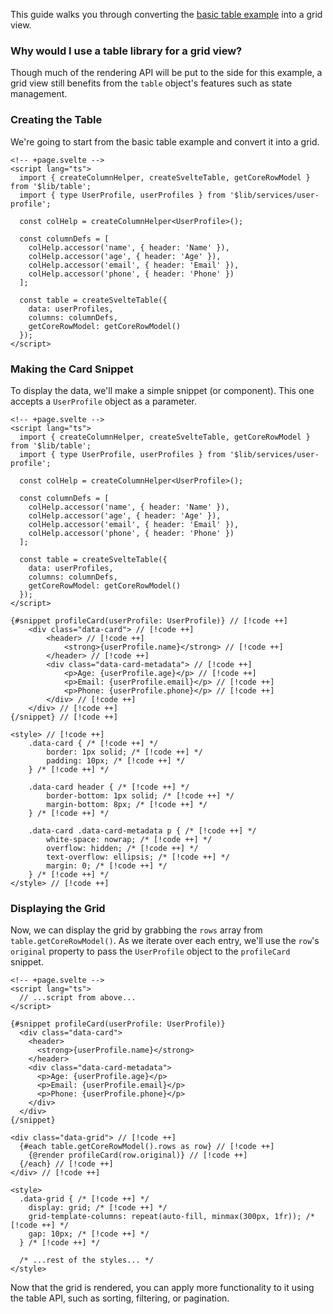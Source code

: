 This guide walks you through converting the [basic table example](/examples/basic) into a grid view.

### Why would I use a table library for a grid view?

Though much of the rendering API will be put to the side for this example, a
grid view still benefits from the `table` object's features such as state
management.

### Creating the Table

We're going to start from the basic table example and convert it into a grid.

```svelte
<!-- +page.svelte -->
<script lang="ts">
  import { createColumnHelper, createSvelteTable, getCoreRowModel } from '$lib/table';
  import { type UserProfile, userProfiles } from '$lib/services/user-profile';

  const colHelp = createColumnHelper<UserProfile>();

  const columnDefs = [
    colHelp.accessor('name', { header: 'Name' }),
    colHelp.accessor('age', { header: 'Age' }),
    colHelp.accessor('email', { header: 'Email' }),
    colHelp.accessor('phone', { header: 'Phone' })
  ];

  const table = createSvelteTable({
    data: userProfiles,
    columns: columnDefs,
    getCoreRowModel: getCoreRowModel()
  });
</script>
```

### Making the Card Snippet

To display the data, we'll make a simple snippet (or component). This one accepts a `UserProfile` object as a parameter.

<!-- prettier-ignore-start -->
```svelte
<!-- +page.svelte -->
<script lang="ts">
  import { createColumnHelper, createSvelteTable, getCoreRowModel } from '$lib/table';
  import { type UserProfile, userProfiles } from '$lib/services/user-profile';

  const colHelp = createColumnHelper<UserProfile>();

  const columnDefs = [
    colHelp.accessor('name', { header: 'Name' }),
    colHelp.accessor('age', { header: 'Age' }),
    colHelp.accessor('email', { header: 'Email' }),
    colHelp.accessor('phone', { header: 'Phone' })
  ];

  const table = createSvelteTable({
    data: userProfiles,
    columns: columnDefs,
    getCoreRowModel: getCoreRowModel()
  });
</script>

{#snippet profileCard(userProfile: UserProfile)} // [!code ++]
    <div class="data-card"> // [!code ++]
        <header> // [!code ++]
            <strong>{userProfile.name}</strong> // [!code ++]
        </header> // [!code ++]
        <div class="data-card-metadata"> // [!code ++]
            <p>Age: {userProfile.age}</p> // [!code ++]
            <p>Email: {userProfile.email}</p> // [!code ++]
            <p>Phone: {userProfile.phone}</p> // [!code ++]
        </div> // [!code ++]
    </div> // [!code ++]
{/snippet} // [!code ++]

<style> // [!code ++]
    .data-card { /* [!code ++] */
        border: 1px solid; /* [!code ++] */
        padding: 10px; /* [!code ++] */
    } /* [!code ++] */

    .data-card header { /* [!code ++] */
        border-bottom: 1px solid; /* [!code ++] */
        margin-bottom: 8px; /* [!code ++] */
    } /* [!code ++] */

    .data-card .data-card-metadata p { /* [!code ++] */
        white-space: nowrap; /* [!code ++] */
        overflow: hidden; /* [!code ++] */
        text-overflow: ellipsis; /* [!code ++] */
        margin: 0; /* [!code ++] */
    } /* [!code ++] */
</style> // [!code ++]
```
<!-- prettier-ignore-end -->

### Displaying the Grid

Now, we can display the grid by grabbing the `rows` array from `table.getCoreRowModel()`. As we iterate over each entry, we'll use the `row`'s `original` property to pass the `UserProfile` object to the `profileCard` snippet.

<!-- prettier-ignore-start -->
```svelte
<!-- +page.svelte -->
<script lang="ts">
  // ...script from above...
</script>

{#snippet profileCard(userProfile: UserProfile)}
  <div class="data-card">
    <header>
      <strong>{userProfile.name}</strong>
    </header>
    <div class="data-card-metadata">
      <p>Age: {userProfile.age}</p>
      <p>Email: {userProfile.email}</p>
      <p>Phone: {userProfile.phone}</p>
    </div>
  </div>
{/snippet}

<div class="data-grid"> // [!code ++]
  {#each table.getCoreRowModel().rows as row} // [!code ++]
    {@render profileCard(row.original)} // [!code ++]
  {/each} // [!code ++]
</div> // [!code ++]

<style>
  .data-grid { /* [!code ++] */
    display: grid; /* [!code ++] */
    grid-template-columns: repeat(auto-fill, minmax(300px, 1fr)); /* [!code ++] */
    gap: 10px; /* [!code ++] */
  } /* [!code ++] */

  /* ...rest of the styles... */
</style>
```
<!-- prettier-ignore-end -->

Now that the grid is rendered, you can apply more functionality to it using the table API, such as sorting, filtering, or pagination.
